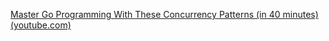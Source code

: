 [Master Go Programming With These Concurrency Patterns (in 40 minutes) (youtube.com)](https://www.youtube.com/watch?v=qyM8Pi1KiiM&ab_channel=KantanCoding)

